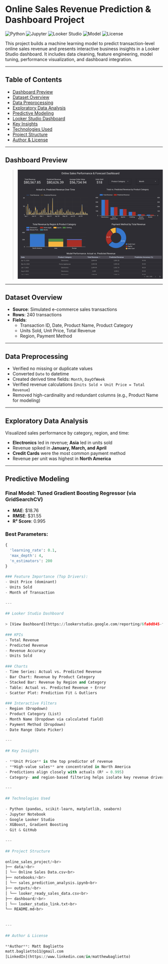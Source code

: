 # Online Sales Revenue Prediction & Dashboard Project

![Python](https://img.shields.io/badge/Python-3.10-blue?logo=python)
![Jupyter](https://img.shields.io/badge/Jupyter-Notebook-orange?logo=jupyter)
![Looker Studio](https://img.shields.io/badge/Looker-Studio-4285F4?logo=google)
![Model](https://img.shields.io/badge/Model-GradientBoosting-success)
![License](https://img.shields.io/badge/License-MIT-green)

This project builds a machine learning model to predict transaction-level online sales revenue and presents interactive business insights in a Looker Studio dashboard. It includes data cleaning, feature engineering, model tuning, performance visualization, and dashboard integration.

---

## Table of Contents

- [Dashboard Preview](#-dashboard-preview)
- [Dataset Overview](#-dataset-overview)
- [Data Preprocessing](#-data-preprocessing)
- [Exploratory Data Analysis](#-exploratory-data-analysis)
- [Predictive Modeling](#-predictive-modeling)
- [Looker Studio Dashboard](#-looker-studio-dashboard)
- [Key Insights](#-key-insights)
- [Technologies Used](#-technologies-used)
- [Project Structure](#-project-structure)
- [Author & License](#-author--license)

---

## Dashboard Preview

> ![Churn Dashboard](online_sales_project_dashboard.png)

---

## Dataset Overview

- **Source**: Simulated e-commerce sales transactions  
- **Rows**: 240 transactions  
- **Fields**:
  - Transaction ID, Date, Product Name, Product Category
  - Units Sold, Unit Price, Total Revenue
  - Region, Payment Method

---

## Data Preprocessing

- Verified no missing or duplicate values  
- Converted `Date` to datetime  
- Created derived time fields: `Month`, `DayOfWeek`  
- Verified revenue calculations (`Units Sold × Unit Price = Total Revenue`)  
- Removed high-cardinality and redundant columns (e.g., Product Name for modeling)

---

## Exploratory Data Analysis

Visualized sales performance by category, region, and time:

- **Electronics** led in revenue; **Asia** led in units sold  
- Revenue spiked in **January, March, and April**  
- **Credit Cards** were the most common payment method  
- Revenue per unit was highest in **North America**

---

## Predictive Modeling

### Final Model: Tuned Gradient Boosting Regressor (via GridSearchCV)

- **MAE**: $18.76  
- **RMSE**: $31.55  
- **R² Score**: 0.995

### Best Parameters:
```python
{
  'learning_rate': 0.1,
  'max_depth': 4,
  'n_estimators': 200
}

### Feature Importance (Top Drivers):
- Unit Price (dominant)
- Units Sold
- Month of Transaction

---

## Looker Studio Dashboard

> [View Dashboard](https://lookerstudio.google.com/reporting/6fa0d845-fd6d-42a4-a6b9-00cac27e3da1)

### KPIs
- Total Revenue  
- Predicted Revenue  
- Revenue Accuracy  
- Units Sold

### Charts
- Time Series: Actual vs. Predicted Revenue  
- Bar Chart: Revenue by Product Category  
- Stacked Bar: Revenue by Region and Category  
- Table: Actual vs. Predicted Revenue + Error  
- Scatter Plot: Prediction Fit & Outliers

### Interactive Filters
- Region (Dropdown)  
- Product Category (List)  
- Month Name (Dropdown via calculated field)  
- Payment Method (Dropdown)  
- Date Range (Date Picker)

---

## Key Insights

- **Unit Price** is the top predictor of revenue  
- **High-value sales** are concentrated in North America  
- Predictions align closely with actuals (R² = 0.995)  
- Category- and region-based filtering helps isolate key revenue drivers

---

## Technologies Used

- Python (pandas, scikit-learn, matplotlib, seaborn)
- Jupyter Notebook
- Google Looker Studio
- XGBoost, Gradient Boosting
- Git & GitHub

---

## Project Structure

online_sales_project/<br>
├── data/<br>
│ └── Online Sales Data.csv<br>
├── notebooks/<br>
│ └── sales_prediction_analysis.ipynb<br>
├── outputs/<br>
│ └── looker_ready_sales_data.csv<br>
├── dashboard/<br>
│ └── looker_studio_link.txt<br>
└── README.md<br>


---

## Author & License

**Author**: Matt Baglietto  
matt.baglietto11@gmail.com
[LinkedIn](https://www.linkedin.com/in/matthewbaglietto)
